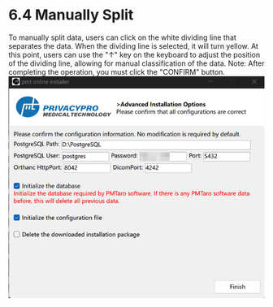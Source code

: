 # 6.4 Manually Split
To manually split data, users can click on the white dividing line that separates the data. When the dividing line is selected, it will turn yellow. At this point, users can use the "↑" key on the keyboard to adjust the position of the dividing line, allowing for manual classification of the data.
Note: After completing the operation, you must click the "CONFIRM" button.
![Image](../../images/image_34.png)
